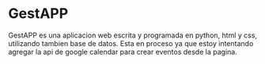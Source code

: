 # GestAPP
GestAPP es una aplicacion web escrita y programada en python, html y css, utilizando tambien base de datos. Esta en proceso ya que estoy intentando agregar la api de google calendar para crear eventos desde la pagina.
